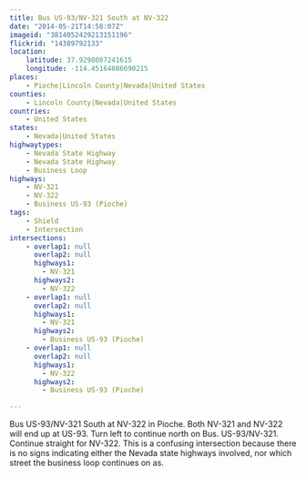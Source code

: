 ```yaml
---
title: Bus US-93/NV-321 South at NV-322
date: "2014-05-21T14:58:07Z"
imageid: "3814052429213151196"
flickrid: "14389792133"
location:
    latitude: 37.9298087241615
    longitude: -114.45164086690215
places:
    - Pioche|Lincoln County|Nevada|United States
counties:
    - Lincoln County|Nevada|United States
countries:
    - United States
states:
    - Nevada|United States
highwaytypes:
    - Nevada State Highway
    - Nevada State Highway
    - Business Loop
highways:
    - NV-321
    - NV-322
    - Business US-93 (Pioche)
tags:
    - Shield
    - Intersection
intersections:
    - overlap1: null
      overlap2: null
      highways1:
        - NV-321
      highways2:
        - NV-322
    - overlap1: null
      overlap2: null
      highways1:
        - NV-321
      highways2:
        - Business US-93 (Pioche)
    - overlap1: null
      overlap2: null
      highways1:
        - NV-322
      highways2:
        - Business US-93 (Pioche)

---
```

Bus US-93/NV-321 South at NV-322 in Pioche.  Both NV-321 and NV-322 will end up at US-93.  Turn left to continue north on Bus. US-93/NV-321.  Continue straight for NV-322.  This is a confusing intersection because there is no signs indicating either the Nevada state highways involved, nor which street the business loop continues on as.
